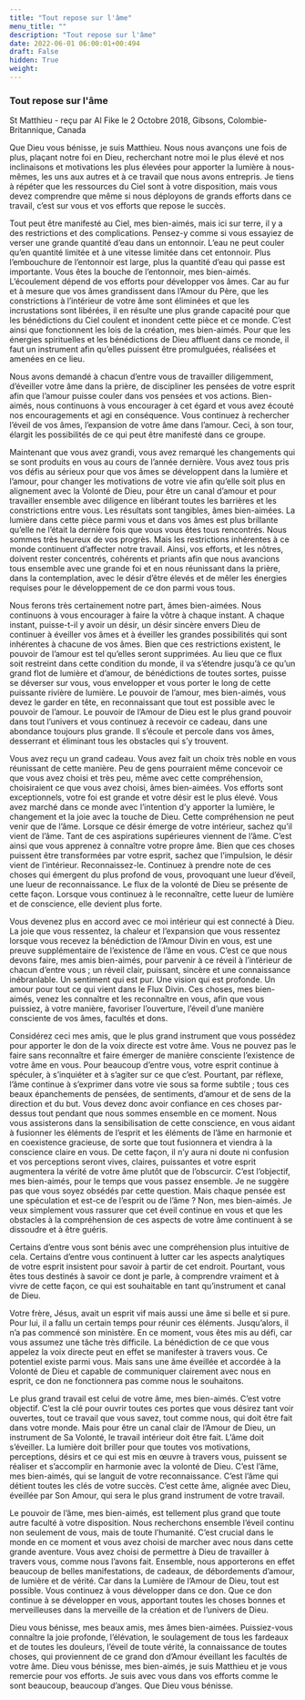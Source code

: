 ```yaml
---
title: "Tout repose sur l'âme"
menu_title: ""
description: "Tout repose sur l'âme"
date: 2022-06-01 06:00:01+00:494
draft: False
hidden: True
weight:
---
```

### Tout repose sur l'âme

St Matthieu - reçu par Al Fike le 2 Octobre 2018, Gibsons, Colombie-Britannique, Canada

Que Dieu vous bénisse, je suis Matthieu. Nous nous avançons une fois de plus, plaçant notre foi en Dieu, recherchant notre moi le plus élevé et nos inclinaisons et motivations les plus élevées pour apporter la lumière à nous-mêmes, les uns aux autres et à ce travail que nous avons entrepris. Je tiens à répéter que les ressources du Ciel sont à votre disposition, mais vous devez comprendre que même si nous déployons de grands efforts dans ce travail, c’est sur vous et vos efforts que repose le succès.

Tout peut être manifesté au Ciel, mes bien-aimés, mais ici sur terre, il y a des restrictions et des complications. Pensez-y comme si vous essayiez de verser une grande quantité d’eau dans un entonnoir. L’eau ne peut couler qu’en quantité limitée et à une vitesse limitée dans cet entonnoir. Plus l’embouchure de l’entonnoir est large, plus la quantité d’eau qui passe est importante. Vous êtes la bouche de l’entonnoir, mes bien-aimés. L’écoulement dépend de vos efforts pour développer vos âmes. Car au fur et à mesure que vos âmes grandissent dans l’Amour du Père, que les constrictions à l’intérieur de votre âme sont éliminées et que les incrustations sont libérées, il en résulte une plus grande capacité pour que les bénédictions du Ciel coulent et inondent cette pièce et ce monde. C’est ainsi que fonctionnent les lois de la création, mes bien-aimés. Pour que les énergies spirituelles et les bénédictions de Dieu affluent dans ce monde, il faut un instrument afin qu’elles puissent être promulguées, réalisées et amenées en ce lieu.

Nous avons demandé à chacun d’entre vous de travailler diligemment, d’éveiller votre âme dans la prière, de discipliner les pensées de votre esprit afin que l’amour puisse couler dans vos pensées et vos actions. Bien-aimés, nous continuons à vous encourager à cet égard et vous avez écouté nos encouragements et agi en conséquence. Vous continuez à rechercher l’éveil de vos âmes, l’expansion de votre âme dans l’amour. Ceci, à son tour, élargit les possibilités de ce qui peut être manifesté dans ce groupe.

Maintenant que vous avez grandi, vous avez remarqué les changements qui se sont produits en vous au cours de l’année dernière. Vous avez tous pris vos défis au sérieux pour que vos âmes se développent dans la lumière et l’amour, pour changer les motivations de votre vie afin qu’elle soit plus en alignement avec la Volonté de Dieu, pour être un canal d’amour et pour travailler ensemble avec diligence en libérant toutes les barrières et les constrictions entre vous. Les résultats sont tangibles, âmes bien-aimées. La lumière dans cette pièce parmi vous et dans vos âmes est plus brillante qu’elle ne l’était la dernière fois que vous vous êtes tous rencontrés. Nous sommes très heureux de vos progrès. Mais les restrictions inhérentes à ce monde continuent d’affecter notre travail. Ainsi, vos efforts, et les nôtres, doivent rester concentrés, cohérents et priants afin que nous avancions tous ensemble avec une grande foi et en nous réunissant dans la prière, dans la contemplation, avec le désir d’être élevés et de mêler les énergies requises pour le développement de ce don parmi vous tous.

Nous ferons très certainement notre part, âmes bien-aimées. Nous continuons à vous encourager à faire la vôtre à chaque instant. A chaque instant, puisse-t-il y avoir un désir, un désir sincère envers Dieu de continuer à éveiller vos âmes et à éveiller les grandes possibilités qui sont inhérentes à chacune de vos âmes. Bien que ces restrictions existent, le pouvoir de l’amour est tel qu’elles seront supprimées. Au lieu que ce flux soit restreint dans cette condition du monde, il va s’étendre jusqu’à ce qu’un grand flot de lumière et d’amour, de bénédictions de toutes sortes, puisse se déverser sur vous, vous envelopper et vous porter le long de cette puissante rivière de lumière. Le pouvoir de l’amour, mes bien-aimés, vous devez le garder en tête, en reconnaissant que tout est possible avec le pouvoir de l’amour. Le pouvoir de l’Amour de Dieu est le plus grand pouvoir dans tout l’univers et vous continuez à recevoir ce cadeau, dans une abondance toujours plus grande. Il s’écoule et percole dans vos âmes, desserrant et éliminant tous les obstacles qui s’y trouvent.

Vous avez reçu un grand cadeau. Vous avez fait un choix très noble en vous réunissant de cette manière. Peu de gens pourraient même concevoir ce que vous avez choisi et très peu, même avec cette compréhension, choisiraient ce que vous avez choisi, âmes bien-aimées. Vos efforts sont exceptionnels, votre foi est grande et votre désir est le plus élevé. Vous avez marché dans ce monde avec l’intention d’y apporter la lumière, le changement et la joie avec la touche de Dieu. Cette compréhension ne peut venir que de l’âme. Lorsque ce désir émerge de votre intérieur, sachez qu’il vient de l’âme. Tant de ces aspirations supérieures viennent de l’âme. C’est ainsi que vous apprenez à connaître votre propre âme. Bien que ces choses puissent être transformées par votre esprit, sachez que l’impulsion, le désir vient de l’intérieur. Reconnaissez-le. Continuez à prendre note de ces choses qui émergent du plus profond de vous, provoquant une lueur d’éveil, une lueur de reconnaissance. Le flux de la volonté de Dieu se présente de cette façon. Lorsque vous continuez à le reconnaître, cette lueur de lumière et de conscience, elle devient plus forte.

Vous devenez plus en accord avec ce moi intérieur qui est connecté à Dieu. La joie que vous ressentez, la chaleur et l’expansion que vous ressentez lorsque vous recevez la bénédiction de l’Amour Divin en vous, est une preuve supplémentaire de l’existence de l’âme en vous. C’est ce que nous devons faire, mes amis bien-aimés, pour parvenir à ce réveil à l’intérieur de chacun d’entre vous ; un réveil clair, puissant, sincère et une connaissance inébranlable. Un sentiment qui est pur. Une vision qui est profonde. Un amour pour tout ce qui vient dans le Flux Divin. Ces choses, mes bien-aimés, venez les connaître et les reconnaître en vous, afin que vous puissiez, à votre manière, favoriser l’ouverture, l’éveil d’une manière consciente de vos âmes, facultés et dons.

Considérez ceci mes amis, que le plus grand instrument que vous possédez pour apporter le don de la voix directe est votre âme. Vous ne pouvez pas le faire sans reconnaître et faire émerger de manière consciente l’existence de votre âme en vous. Pour beaucoup d’entre vous, votre esprit continue à spéculer, à s’inquiéter et à s’agiter sur ce que c’est. Pourtant, par réflexe, l’âme continue à s’exprimer dans votre vie sous sa forme subtile ; tous ces beaux épanchements de pensées, de sentiments, d’amour et de sens de la direction et du but. Vous devez donc avoir confiance en ces choses par-dessus tout pendant que nous sommes ensemble en ce moment. Nous vous assisterons dans la sensibilisation de cette conscience, en vous aidant à fusionner les éléments de l’esprit et les éléments de l’âme en harmonie et en coexistence gracieuse, de sorte que tout fusionnera et viendra à la conscience claire en vous. De cette façon, il n’y aura ni doute ni confusion et vos perceptions seront vives, claires, puissantes et votre esprit augmentera la vérité de votre âme plutôt que de l’obscurcir. C’est l’objectif, mes bien-aimés, pour le temps que vous passez ensemble. Je ne suggère pas que vous soyez obsédés par cette question. Mais chaque pensée est une spéculation et est-ce de l’esprit ou de l’âme ? Non, mes bien-aimés. Je veux simplement vous rassurer que cet éveil continue en vous et que les obstacles à la compréhension de ces aspects de votre âme continuent à se dissoudre et à être guéris.

Certains d’entre vous sont bénis avec une compréhension plus intuitive de cela. Certains d’entre vous continuent à lutter car les aspects analytiques de votre esprit insistent pour savoir à partir de cet endroit. Pourtant, vous êtes tous destinés à savoir ce dont je parle, à comprendre vraiment et à vivre de cette façon, ce qui est souhaitable en tant qu’instrument et canal de Dieu.

Votre frère, Jésus, avait un esprit vif mais aussi une âme si belle et si pure. Pour lui, il a fallu un certain temps pour réunir ces éléments. Jusqu’alors, il n’a pas commencé son ministère. En ce moment, vous êtes mis au défi, car vous assumez une tâche très difficile. La bénédiction de ce que vous appelez la voix directe peut en effet se manifester à travers vous. Ce potentiel existe parmi vous. Mais sans une âme éveillée et accordée à la Volonté de Dieu et capable de communiquer clairement avec nous en esprit, ce don ne fonctionnera pas comme nous le souhaitons.

Le plus grand travail est celui de votre âme, mes bien-aimés. C’est votre objectif. C’est la clé pour ouvrir toutes ces portes que vous désirez tant voir ouvertes, tout ce travail que vous savez, tout comme nous, qui doit être fait dans votre monde. Mais pour être un canal clair de l’Amour de Dieu, un instrument de Sa Volonté, le travail intérieur doit être fait. L’âme doit s’éveiller. La lumière doit briller pour que toutes vos motivations, perceptions, désirs et ce qui est mis en œuvre à travers vous, puissent se réaliser et s’accomplir en harmonie avec la volonté de Dieu. C’est l’âme, mes bien-aimés, qui se languit de votre reconnaissance. C’est l’âme qui détient toutes les clés de votre succès. C’est cette âme, alignée avec Dieu, éveillée par Son Amour, qui sera le plus grand instrument de votre travail.

Le pouvoir de l’âme, mes bien-aimés, est tellement plus grand que toute autre faculté à votre disposition. Nous recherchons ensemble l’éveil continu non seulement de vous, mais de toute l’humanité. C’est crucial dans le monde en ce moment et vous avez choisi de marcher avec nous dans cette grande aventure. Vous avez choisi de permettre à Dieu de travailler à travers vous, comme nous l’avons fait. Ensemble, nous apporterons en effet beaucoup de belles manifestations, de cadeaux, de débordements d’amour, de lumière et de vérité. Car dans la Lumière de l’Amour de Dieu, tout est possible. Vous continuez à vous développer dans ce don. Que ce don continue à se développer en vous, apportant toutes les choses bonnes et merveilleuses dans la merveille de la création et de l’univers de Dieu.

Dieu vous bénisse, mes beaux amis, mes âmes bien-aimées. Puissiez-vous connaître la joie profonde, l’élévation, le soulagement de tous les fardeaux et de toutes les douleurs, l’éveil de toute vérité, la connaissance de toutes choses, qui proviennent de ce grand don d’Amour éveillant les facultés de votre âme. Dieu vous bénisse, mes bien-aimés, je suis Matthieu et je vous remercie pour vos efforts. Je suis avec vous dans vos efforts comme le sont beaucoup, beaucoup d’anges. Que Dieu vous bénisse.



